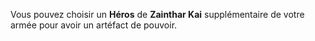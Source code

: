 Vous pouvez choisir un **Héros** de **Zainthar Kai** supplémentaire de votre armée pour avoir un artéfact de pouvoir.